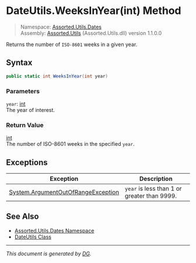 ﻿# DateUtils.WeeksInYear(int) Method

> Namespace: [Assorted.Utils.Dates](index.md#assortedutilsdates-namespace)\
> Assembly: [Assorted.Utils](index.md) (Assorted.Utils.dll) version 1.1.0.0

Returns the number of `ISO-8601` weeks in a given year.

## Syntax

```csharp
public static int WeeksInYear(int year)
```

### Parameters

`year`: [int](https://docs.microsoft.com/en-us/dotnet/api/system.int32)\
The year of interest.

### Return Value

[int](https://docs.microsoft.com/en-us/dotnet/api/system.int32)\
The number of ISO-8601 weeks in the specified `year`.

## Exceptions

Exception | Description
--- | ---
[System.ArgumentOutOfRangeException](https://docs.microsoft.com/en-us/dotnet/api/system.argumentoutofrangeexception) | `year` is less than 1 or greater than 9999.

## See Also

- [Assorted.Utils.Dates Namespace](index.md#assortedutilsdates-namespace)
- [DateUtils Class](Assorted.Utils.Dates.DateUtils.md)

---

_This document is generated by [DG](https://github.com/Khojasteh/dg)._
